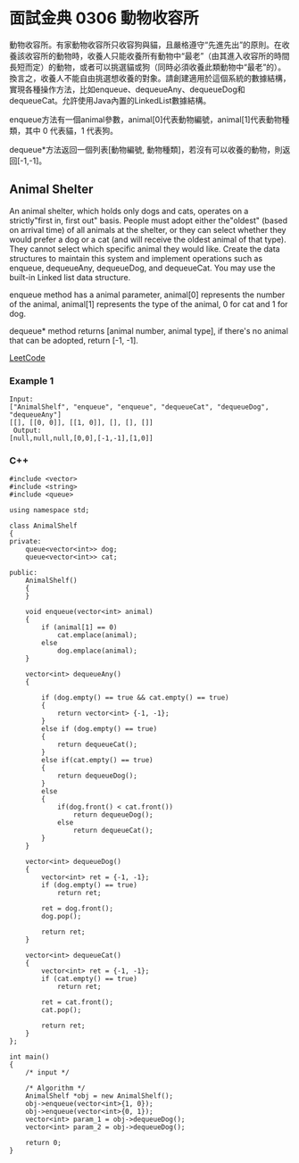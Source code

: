 # 面試金典 0306 動物收容所

動物收容所。有家動物收容所只收容狗與貓，且嚴格遵守“先進先出”的原則。在收養該收容所的動物時，收養人只能收養所有動物中“最老”（由其進入收容所的時間長短而定）的動物，或者可以挑選貓或狗（同時必須收養此類動物中“最老”的）。換言之，收養人不能自由挑選想收養的對象。請創建適用於這個系統的數據結構，實現各種操作方法，比如enqueue、dequeueAny、dequeueDog和dequeueCat。允許使用Java內置的LinkedList數據結構。

enqueue方法有一個animal參數，animal[0]代表動物編號，animal[1]代表動物種類，其中 0 代表貓，1 代表狗。

dequeue*方法返回一個列表[動物編號, 動物種類]，若沒有可以收養的動物，則返回[-1,-1]。


##  Animal Shelter
An animal shelter, which holds only dogs and cats, operates on a strictly"first in, first out" basis. People must adopt either the"oldest" (based on arrival time) of all animals at the shelter, or they can select whether they would prefer a dog or a cat (and will receive the oldest animal of that type). They cannot select which specific animal they would like. Create the data structures to maintain this system and implement operations such as enqueue, dequeueAny, dequeueDog, and dequeueCat. You may use the built-in Linked list data structure.

enqueue method has a animal parameter, animal[0] represents the number of the animal, animal[1] represents the type of the animal, 0 for cat and 1 for dog.

dequeue* method returns [animal number, animal type], if there's no animal that can be adopted, return [-1, -1].


[LeetCode](https://leetcode-cn.com/problems/animal-shelter-lcci)


### Example 1

```
Input: 
["AnimalShelf", "enqueue", "enqueue", "dequeueCat", "dequeueDog", "dequeueAny"]
[[], [[0, 0]], [[1, 0]], [], [], []]
 Output: 
[null,null,null,[0,0],[-1,-1],[1,0]]

```

### C++ 

```
#include <vector>
#include <string>
#include <queue>

using namespace std;

class AnimalShelf
{
private:
    queue<vector<int>> dog;
    queue<vector<int>> cat;

public:
    AnimalShelf()
    {
    }

    void enqueue(vector<int> animal)
    {
        if (animal[1] == 0)
            cat.emplace(animal);
        else
            dog.emplace(animal);
    }

    vector<int> dequeueAny()
    {

        if (dog.empty() == true && cat.empty() == true)
        {
            return vector<int> {-1, -1};
        }
        else if (dog.empty() == true)
        {
            return dequeueCat();
        }
        else if(cat.empty() == true)
        {
            return dequeueDog();
        }
        else
        {
            if(dog.front() < cat.front())
                return dequeueDog();
            else
                return dequeueCat();
        }
    }

    vector<int> dequeueDog()
    {
        vector<int> ret = {-1, -1};
        if (dog.empty() == true)
            return ret;

        ret = dog.front();
        dog.pop();

        return ret;
    }

    vector<int> dequeueCat()
    {
        vector<int> ret = {-1, -1};
        if (cat.empty() == true)
            return ret;

        ret = cat.front();
        cat.pop();

        return ret;
    }
};

int main()
{
    /* input */

    /* Algorithm */
    AnimalShelf *obj = new AnimalShelf();
    obj->enqueue(vector<int>{1, 0});
    obj->enqueue(vector<int>{0, 1});
    vector<int> param_1 = obj->dequeueDog();
    vector<int> param_2 = obj->dequeueDog();

    return 0;
}
```
